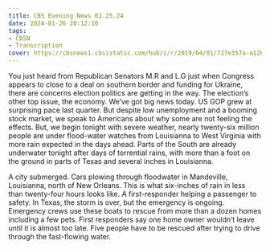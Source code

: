 ```yaml
---
title: CBS Evening News 01.25.24
date: 2024-01-26 20:12:10
tags:
- CBSN
- Transcription
cover: https://cbsnews1.cbsistatic.com/hub/i/r/2019/04/01/727e357a-a126-4138-a2c5-4d3222669d57/thumbnail/640x360/3ff2761028dc5c65cc4f07acd54bcd5c/cbsn2-logo-1920x1080.jpg
---
```

You just heard from Republican Senators M.R and L.G just when Congress appears to close to a deal on southern border and funding for Ukraine, there are concerns election politics are getting in the way. The election’s other top issue, the economy. We’ve got big news today. US GOP grew at surprising pace last quarter. But despite low unemployment and a booming stock market, we speak to Americans about why some are not feeling the effects. But, we begin tonight with severe weather, nearly twenty-six million people are under flood-water watches from Louisianna to West Virginia with more rain expected in the days ahead. Parts of the South are already underwater tonight after days of torrential rains, with more than a foot on the ground in parts of Texas and several inches in Louisianna. 

A city submerged. Cars plowing through floodwater in Mandeville, Louisianna, north of New Orleans. This is what six-inches of rain in less than twenty-four hours looks like. A first-responder helping a passenger to safety. In Texas, the storm is over, but the emergency is ongoing. Emergency crews use these boats to rescue from more than a dozen homes including a few pets. First responders say one home owner wouldn’t leave until it is almost too late. Five people have to be rescued after trying to drive through the fast-flowing water. 
